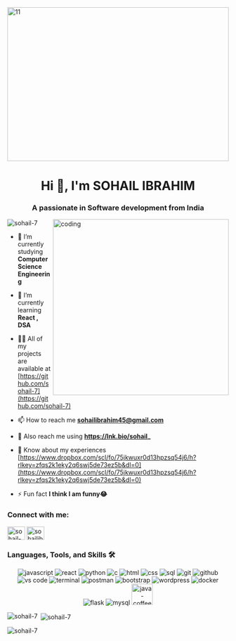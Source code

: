 
<img src="https://github.com/sohail-7/sohail-7/assets/118377800/7a02274d-df48-4978-b5ca-48ab6f747b7a" width="100%" height="350" alt="11"/>
<h1 align="center">Hi 👋, I'm SOHAIL IBRAHIM</h1>
<h3 align="center">A passionate in Software development from India</h3>
<img align="right" alt="coding" width="400" src="https://user-images.githubusercontent.com/55389276/140866485-8fb1c876-9a8f-4d6a-98dc-08c4981eaf70.gif">

<p align="left"> <img src="https://komarev.com/ghpvc/?username=sohail-7&label=Profile%20views&color=0e75b6&style=flat" alt="sohail-7" /> </p>

- 🔭 I’m currently studying **Computer Science Engineering**

- 🌱 I’m currently learning **React , DSA**

- 👨‍💻 All of my projects are available at [https://github.com/sohail-7](https://github.com/sohail-7)

- 📫 How to reach me **sohailibrahim45@gmail.com**
- 🔗 Also reach me using  **https://lnk.bio/sohail_**

- 📄 Know about my experiences [https://www.dropbox.com/scl/fo/75jkwuxr0d13hpzsq54j6/h?rlkey=zfqs2k1eky2q6swj5de73ez5b&dl=0](https://www.dropbox.com/scl/fo/75jkwuxr0d13hpzsq54j6/h?rlkey=zfqs2k1eky2q6swj5de73ez5b&dl=0)

- ⚡ Fun fact **I think I am funny😂**

<h3 align="left">Connect with me:</h3>
<p align="left">
<a href="https://linkedin.com/in/sohail-ibrahim-567624215" target="blank"><img align="center" src="https://raw.githubusercontent.com/rahuldkjain/github-profile-readme-generator/master/src/images/icons/Social/linked-in-alt.svg" alt="sohail-ibrahim-567624215" height="30" width="40" /></a>
<a href="https://instagram.com/sohailibrahim7" target="blank"><img align="center" src="https://raw.githubusercontent.com/rahuldkjain/github-profile-readme-generator/master/src/images/icons/Social/instagram.svg" alt="sohailibrahim7" height="30" width="40" /></a>
</p>


### Languages, Tools, and Skills 🛠
<div align="center">
<img src="https://img.shields.io/badge/JavaScript-F7DF1E?style=for-the-badge&logo=javascript&logoColor=black" alt="javascript" />
<img src="https://img.shields.io/badge/React-61DAFB?style=for-the-badge&logo=react&logoColor=black" alt="react" />
<img src="https://img.shields.io/badge/python-3776AB?style=for-the-badge&logo=python&logoColor=white" alt="python" />
<img src="https://img.shields.io/badge/c-A8B9CC?style=for-the-badge&logo=c&logoColor=white" alt="c" />
<img src="https://img.shields.io/badge/HTML-E34F26?style=for-the-badge&logo=html5&logoColor=white" alt="html" />
<img src="https://img.shields.io/badge/css-1572B6?style=for-the-badge&logo=css3&logoColor=white" alt="css" />
<img src="https://img.shields.io/badge/SQL-407AFC?style=for-the-badge&logo=icloud&logoColor=white" alt="sql" />
<img src="https://img.shields.io/badge/Git-F05032?style=for-the-badge&logo=git&logoColor=white" alt="git" />
<img src="https://img.shields.io/badge/GitHub-100000?style=for-the-badge&logo=github&logoColor=white" alt="github" />
<img src="https://img.shields.io/badge/vs%20code-007ACC?style=for-the-badge&logo=visual%20studio%20code&logoColor=white" alt="vs code" />
<img src="https://img.shields.io/badge/terminal%20commands-black?style=for-the-badge&logo=windows%20terminal&logoColor=white" alt="terminal" />
<img src="https://img.shields.io/badge/postman-FF6C37?style=for-the-badge&logo=postman&logoColor=white" alt="postman" />
<img src="https://img.shields.io/badge/bootstrap-7952B3?style=for-the-badge&logo=bootstrap&logoColor=white" alt="bootstrap" />
<img src="https://img.shields.io/badge/wordpress-21759b?style=for-the-badge&logo=wordpress&logoColor=white" alt="wordpress" />
<img src="https://img.shields.io/badge/docker-2496ED?style=for-the-badge&logo=docker&logoColor=white" alt="docker" />
<img src="https://img.shields.io/badge/flask-000000?style=for-the-badge&logo=flask&logoColor=white" alt="flask" />
  
<img src="https://img.shields.io/badge/mysql-4479A1?style=for-the-badge&logo=mysql&logoColor=white" alt="mysql" />
<img width="48" height="48" src="https://img.icons8.com/color/48/java-coffee-cup-logo--v1.png" alt="java-coffee-cup-logo--v1"/>
</div>



<p><img align="left" src="https://github-readme-stats.vercel.app/api/top-langs?username=sohail-7&show_icons=true&locale=en&layout=compact" alt="sohail-7" /></p>

<p>&nbsp;<img align="center" src="https://github-readme-stats.vercel.app/api?username=sohail-7&show_icons=true&locale=en" alt="sohail-7" /></p>

<p><img align="center" src="https://github-readme-streak-stats.herokuapp.com/?user=sohail-7&" alt="sohail-7" /></p>
